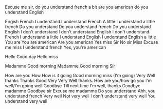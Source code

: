 Escuse me sir, do you understand french
a bit
are you american
do you understand English


Engish
French
I understand
I understand French
A little
I understand a little french
Do you understand
Do you understand french
Do you understand English
I don't understand
I don't understand English
I don't understand French
I understand a little
I understand English
I understand English a little
You are
You are american
Are you american
Yes miss
Sir
No sir
Miss
Excuse me miss
I understand french
Yes, you're american

Hello
Good day
Hello miss

Madamme
Good morning Madamme
Good morning Sir

How are you
How
How is it going
Good morning miss
(I'm going) Very Well thanks
Thanks
Good
Very
Very Well thanks.
How are you/how go you
I'm well/I'm going well
Goodbye
Till next time
I'm well, thanks
Goodbye madamme
Goodbye sir
Excuse me madamme
Do you understand
Ahh, you understand french
Very well
Not very well
I don't understand very well
You understand very well

